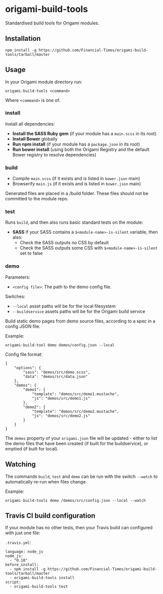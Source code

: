 # origami-build-tools

Standardised build tools for Origami modules.

## Installation

    npm install -g https://github.com/Financial-Times/origami-build-tools/tarball/master

## Usage

In your Origami module directory run:

    origami-build-tools <command>

Where `<command>` is one of:

### install

Install all dependencies:

* __Install the SASS Ruby gem__ (if your module has a `main.scss` in its root)
* __Install Bower__ globally
* __Run npm install__ (if your module has a `package.json` in its root)
* __Run bower install__ (using both the Origami Registry and the default Bower registry to resolve dependencies)

### build

* Compile `main.scss` (if it exists and is listed in `bower.json` main)
* Browserify `main.js` (if it exists and is listed in `bower.json` main)
 
Generated files are placed in a /build folder. These files should not be committed to the module repo.

### test

Runs `build`, and then also runs basic standard tests on the module:

* __SASS__ If your SASS contains a `$<module-name>-is-silent` variable, then also:
    * Check the SASS outputs no CSS by default
    * Check the SASS outputs some CSS with `$<module-name>-is-silent` set to false

### demo

Parameters:

* `<config file>`: The path to the demo config file.

Switches:

* `--local` asset paths will be for the local filesystem
* `--buildservice` assets paths will be for the Origami build service

Build static demo pages from demo source files, according to a spec in a config JSON file.

Example:

    origami-build-tool demo demos/config.json --local

Config file format:

    {
        "options": {
            "sass": "demos/src/demo.scss",
            "data": "demos/src/data.json"
        },
        "demos": {
            "demo1": {
                "template": "demos/src/demo1.mustache",
                "js": "demos/src/demo1.js"
            },
            "demo2": {
                "template": "demos/src/demo2.mustache",
                "js": "demos/src/demo2.js"
            }
        }
    }

The `demos` property of your `origami.json` file will be updated - either to list the demo files that have been created (if built for the buildservice), or emptied (if built for local).

## Watching

The commands `build`, `test` and `demo` can be run with the switch `--watch` to automatically re-run when files change.

Example:

    origami-build-tools demo /demos/src/config.json --local --watch

## Travis CI build configuration

If your module has no other tests, then your Travis build can configured with just one file:

`.travis.yml`:

    language: node_js
    node_js:
      - "0.10"
    before_install:
      - npm install -g https://github.com/Financial-Times/origami-build-tools/tarball/master
      - origami-build-tools install
    script:
      - origami-build-tools test
